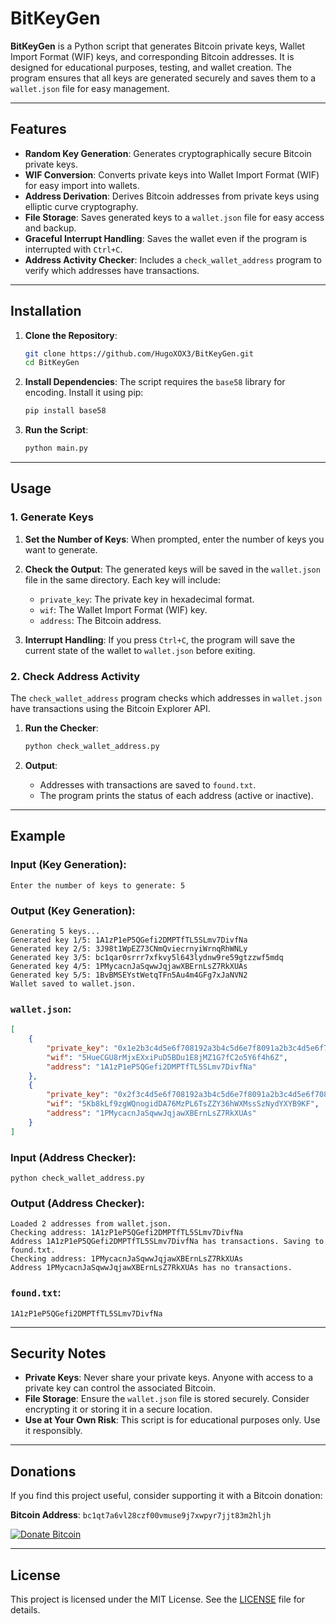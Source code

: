 # BitKeyGen

**BitKeyGen** is a Python script that generates Bitcoin private keys, Wallet Import Format (WIF) keys, and corresponding Bitcoin addresses. It is designed for educational purposes, testing, and wallet creation. The program ensures that all keys are generated securely and saves them to a `wallet.json` file for easy management.

---

## Features

- **Random Key Generation**: Generates cryptographically secure Bitcoin private keys.
- **WIF Conversion**: Converts private keys into Wallet Import Format (WIF) for easy import into wallets.
- **Address Derivation**: Derives Bitcoin addresses from private keys using elliptic curve cryptography.
- **File Storage**: Saves generated keys to a `wallet.json` file for easy access and backup.
- **Graceful Interrupt Handling**: Saves the wallet even if the program is interrupted with `Ctrl+C`.
- **Address Activity Checker**: Includes a `check_wallet_address` program to verify which addresses have transactions.

---

## Installation

1. **Clone the Repository**:
   ```bash
   git clone https://github.com/HugoXOX3/BitKeyGen.git
   cd BitKeyGen
   ```

2. **Install Dependencies**:
   The script requires the `base58` library for encoding. Install it using pip:
   ```bash
   pip install base58
   ```

3. **Run the Script**:
   ```bash
   python main.py
   ```

---

## Usage

### 1. **Generate Keys**
1. **Set the Number of Keys**:
   When prompted, enter the number of keys you want to generate.

2. **Check the Output**:
   The generated keys will be saved in the `wallet.json` file in the same directory. Each key will include:
   - `private_key`: The private key in hexadecimal format.
   - `wif`: The Wallet Import Format (WIF) key.
   - `address`: The Bitcoin address.

3. **Interrupt Handling**:
   If you press `Ctrl+C`, the program will save the current state of the wallet to `wallet.json` before exiting.

### 2. **Check Address Activity**
The `check_wallet_address` program checks which addresses in `wallet.json` have transactions using the Bitcoin Explorer API.

1. **Run the Checker**:
   ```bash
   python check_wallet_address.py
   ```

2. **Output**:
   - Addresses with transactions are saved to `found.txt`.
   - The program prints the status of each address (active or inactive).

---

## Example

### Input (Key Generation):
```
Enter the number of keys to generate: 5
```

### Output (Key Generation):
```
Generating 5 keys...
Generated key 1/5: 1A1zP1eP5QGefi2DMPTfTL5SLmv7DivfNa
Generated key 2/5: 3J98t1WpEZ73CNmQviecrnyiWrnqRhWNLy
Generated key 3/5: bc1qar0srrr7xfkvy5l643lydnw9re59gtzzwf5mdq
Generated key 4/5: 1PMycacnJaSqwwJqjawXBErnLsZ7RkXUAs
Generated key 5/5: 1BvBMSEYstWetqTFn5Au4m4GFg7xJaNVN2
Wallet saved to wallet.json.
```

### `wallet.json`:
```json
[
    {
        "private_key": "0x1e2b3c4d5e6f708192a3b4c5d6e7f8091a2b3c4d5e6f708192a3b4c5d6e7f809",
        "wif": "5HueCGU8rMjxEXxiPuD5BDu1E8jMZ1G7fC2o5Y6f4h6Z",
        "address": "1A1zP1eP5QGefi2DMPTfTL5SLmv7DivfNa"
    },
    {
        "private_key": "0x2f3c4d5e6f708192a3b4c5d6e7f8091a2b3c4d5e6f708192a3b4c5d6e7f8091b",
        "wif": "5Kb8kLf9zgWQnogidDA76MzPL6TsZZY36hWXMssSzNydYXYB9KF",
        "address": "1PMycacnJaSqwwJqjawXBErnLsZ7RkXUAs"
    }
]
```

### Input (Address Checker):
```
python check_wallet_address.py
```

### Output (Address Checker):
```
Loaded 2 addresses from wallet.json.
Checking address: 1A1zP1eP5QGefi2DMPTfTL5SLmv7DivfNa
Address 1A1zP1eP5QGefi2DMPTfTL5SLmv7DivfNa has transactions. Saving to found.txt.
Checking address: 1PMycacnJaSqwwJqjawXBErnLsZ7RkXUAs
Address 1PMycacnJaSqwwJqjawXBErnLsZ7RkXUAs has no transactions.
```

### `found.txt`:
```
1A1zP1eP5QGefi2DMPTfTL5SLmv7DivfNa
```

---

## Security Notes

- **Private Keys**: Never share your private keys. Anyone with access to a private key can control the associated Bitcoin.
- **File Storage**: Ensure the `wallet.json` file is stored securely. Consider encrypting it or storing it in a secure location.
- **Use at Your Own Risk**: This script is for educational purposes only. Use it responsibly.

---

## Donations

If you find this project useful, consider supporting it with a Bitcoin donation:

**Bitcoin Address**: `bc1qt7a6vl28czf00vmuse9j7xwpyr7jjt83m2hljh`

[![Donate Bitcoin](https://img.shields.io/badge/Donate-Bitcoin-orange?logo=bitcoin)](bitcoin:bc1qt7a6vl28czf00vmuse9j7xwpyr7jjt83m2hljh)

---

## License

This project is licensed under the MIT License. See the [LICENSE](LICENSE) file for details.
